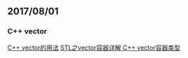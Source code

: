 ## 2017/08/01

### C++ vector

[C++ vector的用法](http://www.cnblogs.com/wang7/archive/2012/04/27/2474138.html)
[STL之vector容器详解 ](http://www.cnblogs.com/scandy-yuan/archive/2013/01/07/2849735.html)
[C++ vector容器类型](http://www.cnblogs.com/charley_yang/archive/2010/12/11/1903040.html)

